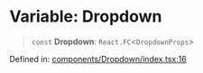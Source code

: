 # Variable: Dropdown

> `const` **Dropdown**: `React.FC`\<`DropdownProps`\>

Defined in: [components/Dropdown/index.tsx:16](https://github.com/onyx-og/prismal-react/blob/4de964c33b6496e718d9735afb715c0a69193872/src/components/Dropdown/index.tsx#L16)
